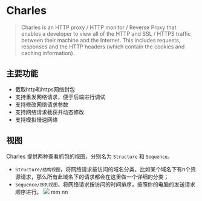 # Charles

>Charles is an HTTP proxy / HTTP monitor / Reverse Proxy that enables a developer to view all of the HTTP and SSL / HTTPS traffic between their machine and the Internet. This includes requests, responses and the HTTP headers (which contain the cookies and caching information).

## 主要功能

- 截取http和https网络封包
- 支持重发网络请求，便于后端进行调试
- 支持修改网络请求参数
-  支持网络请求截获并动态修改
- 支持模拟慢速网络

## 视图

Charles 提供两种查看抓包的视图，分别名为 `Structure` 和 `Sequence`。
- `Structure/结构视图`，将网络请求按访问的域名分类，比如某个域名下有n个资源请求，那么所有此域名下的请求都会在这里做一个详细的分类；
-   `Sequence/序列视图`，将网络请求按访问的时间排序，按照你的电脑的发送请求顺序进行。
![](https://gitee.com/chick-lee/typroa_-image_-repo/raw/master/image/202201141056192.png)
     mm    nn                               